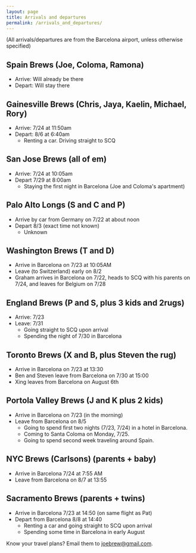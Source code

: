 ```yaml
---
layout: page
title: Arrivals and departures
permalink: /arrivals_and_departures/
---
```


(All arrivals/departures are from the Barcelona airport, unless otherwise specified)

## Spain Brews (Joe, Coloma, Ramona) 

- Arrive: Will already be there    
- Depart: Will stay there    

## Gainesville Brews (Chris, Jaya, Kaelin, Michael, Rory)

- Arrive: 7/24 at 11:50am   
- Depart: 8/6 at 6:40am  
    - Renting a car. Driving straight to SCQ

## San Jose Brews (all of em)

- Arrive: 7/24 at 10:05am  
- Depart 7/29 at 8:00am   
    - Staying the first night in Barcelona (Joe and Coloma's apartment)

## Palo Alto Longs (S and C and P) 

- Arrive by car from Germany on 7/22 at about noon 
- Depart 8/3 (exact time not known)  
    - Unknown

## Washington Brews (T and D)  

- Arrive in Barcelona on 7/23 at 10:05AM
- Leave (to Switzerland) early on 8/2
- Graham arrives in Barcelona on 7/22, heads to SCQ with his parents on 7/24, and leaves for Belgium on 7/28

## England Brews (P and S, plus 3 kids and 2rugs)  

- Arrive: 7/23
- Leave: 7/31
    - Going straight to SCQ upon arrival
    - Spending the night of 7/30 in Barcelona

## Toronto Brews (X and B, plus Steven the rug)

- Arrive in Barcelona on 7/23 at 13:30
- Ben and Steven leave from Barcelona on 7/30 at 15:00
- Xing leaves from Barcelona on August 6th

## Portola Valley Brews (J and K plus 2 kids)

- Arrive in Barcelona on 7/23 (in the morning)
- Leave from Barcelona on 8/5
    - Going to spend first two nights (7/23, 7/24) in a hotel in Barcelona.
    - Coming to Santa Coloma on Monday, 7/25.
    - Going to spend second week traveling around Spain.

## NYC Brews (Carlsons) (parents + baby)

- Arrive in Barcelona 7/24 at 7:55 AM
- Leave from Barcelona on 8/7 at 13:55

## Sacramento Brews (parents + twins)
- Arrive in Barcelona 7/23 at 14:50 (on same flight as Pat)
- Depart from Barcelona 8/8 at 14:40
    - Renting a car and going straight to SCQ upon arrival
    - Spending some time in Barcelona in early August

Know your travel plans?  Email them to joebrew@gmail.com.